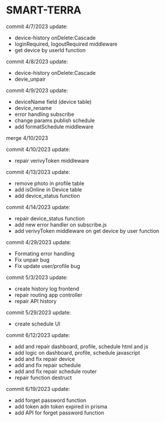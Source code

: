 # SMART-TERRA

commit 4/7/2023
update:

- device-history onDelete:Cascade
- loginRequired, logoutRequired middleware
- get device by userId function

commit 4/8/2023
update:

- device-history onDelete:Cascade
- devie_unpair

commit 4/9/2023
update:

- deviceName field (device table)
- device_rename
- error handling subscribe
- change params publish schedule
- add formatSchedule middleware

merge 4/10/2023

commit 4/10/2023
update:

- repair verivyToken middleware

commit 4/13/2023
update:

- remove photo in profile table
- add isOnline in Device table
- add device_status function

commit 4/14/2023
update:

- repair device_status function
- add new error handler on subscribe.js
- add verivyToken middleware on get device by user function

commit 4/29/2023
update:

- Formating error handling
- Fix unpair bug
- Fix update user/profile bug

commit 5/3/2023
update:

- create history log frontend
- repair routing app controller
- repair API history

commit 5/29/2023
update:

- create schedule UI

commit 6/12/2023
update:

- add and repair dashboard, profile, schedule html and js
- add logic on dashboard, profile, schedule javascript
- add and fix repair device
- add and fix repair schedule
- add and fix repair schedule router
- repair function destruct

commit 6/19/2023
update:

- add forget password function
- add token adn token expired in prisma
- add API for forget password function
